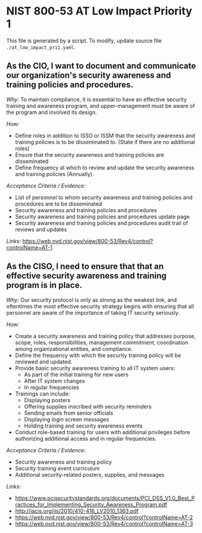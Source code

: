 # NIST 800-53 AT Low Impact Priority 1

This file is generated by a script. To modify, update source file `./at_low_impact_pri1.yaml`.

## As the CIO, I want to document and communicate our organization's security awareness and training policies and procedures.

*Why:*
To maintain compliance, it is essential to have an effective security training and awareness program, and upper-management must be aware of the program and involved its design.

*How:* 
* Define roles in addition to ISSO or ISSM that the security awareness and training policies is to be disseminated to. (State if there are no additional roles)
* Ensure that the security awareness and training policies are disseminated
* Define frequency at which to review and update the security awareness and training policies (Annually).

*Acceptance Criteria / Evidence:*
* List of personnel to whom security awareness and training policies and procedures are to be disseminated
* Security awareness and training policies and procedures
* Security awareness and training policies and procedures update page
* Security awareness and training policies and procedures audit trail of reviews and updates

*Links:*
https://web.nvd.nist.gov/view/800-53/Rev4/control?controlName=AT-1
## As the CISO, I need to ensure that that an effective security awareness and training program is in place.

*Why:*
Our security protocol is only as strong as the weakest link, and oftentimes the most effective security strategy begins with ensuring that all personnel are aware of the importance of taking IT security seriously.


*How:* 
* Create a security awareness and training policy that addresses purpose, scope, roles, responsibilities, management commitment, coordination among organizational entities, and compliance.
* Define the frequency with which the security training policy will be reviewed and updated.
* Provide basic security awareness training to all IT system users:
  * As part of the initial training for new users
  * After IT system changes
  * In regular frequencies
* Trainings can include:
  * Displaying posters
  * Offering supplies inscribed with security reminders
  * Sending emails from senior officials
  * Displaying login screen messages
  * Holding training and security awareness events
* Conduct role-based training for users with additional privileges before authorizing additional access and in regular frequencies.


*Acceptance Criteria / Evidence:*
* Security awareness and training policy
* Security training event curriculum
* Additional security-related posters, supplies, and messages


*Links:*
* https://www.pcisecuritystandards.org/documents/PCI_DSS_V1.0_Best_Practices_for_Implementing_Security_Awareness_Program.pdf
* http://iacis.org/iis/2010/410-416_LV2010_1363.pdf
* https://web.nvd.nist.gov/view/800-53/Rev4/control?controlName=AT-2
* https://web.nvd.nist.gov/view/800-53/Rev4/control?controlName=AT-3
